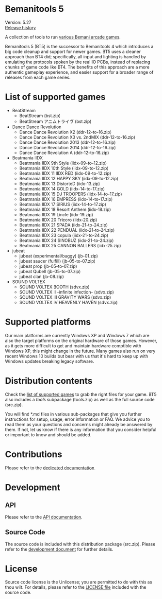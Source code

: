 # Bemanitools 5
Version: 5.27</br>
[Release history](CHANGELOG.md)

A collection of tools to run [various Bemani arcade games](#list-of-supported-games).

Bemanitools 5 (BT5) is the successor to Bemanitools 4 which introduces a big code cleanup and support for newer games.
BT5 uses a cleaner approach than BT4 did; specifically, all input and lighting is handled by emulating the protocols
spoken by the real IO PCBs, instead of replacing chunks of game code like BT4. The benefits of this approach are a more
authentic gameplay experience, and easier support for a broader range of releases from each game series.

# List of supported games
* BeatStream
    * BeatStream (bst.zip)
    * BeatStream アニムトライヴ (bst.zip)
* Dance Dance Revolution
    * Dance Dance Revolution X2 (ddr-12-to-16.zip)
    * Dance Dance Revolution X3 vs. 2ndMIX (ddr-12-to-16.zip)
    * Dance Dance Revolution 2013 (ddr-12-to-16.zip)
    * Dance Dance Revolution 2014 (ddr-12-to-16.zip)
    * Dance Dance Revolution A (ddr-12-to-16.zip)
* Beatmania IIDX
    * Beatmania IIDX 9th Style (iidx-09-to-12.zip)
    * Beatmania IIDX 10th Style (iidx-09-to-12.zip)
    * Beatmania IIDX 11 IIDX RED (iidx-09-to-12.zip)
    * Beatmania IIDX 12 HAPPY SKY (iidx-09-to-12.zip)
    * Beatmania IIDX 13 DistorteD (iidx-13.zip)
    * Beatmania IIDX 14 GOLD (iidx-14-to-17.zip)
    * Beatmania IIDX 15 DJ TROOPERS (iidx-14-to-17.zip)
    * Beatmania IIDX 16 EMPRESS (iidx-14-to-17.zip)
    * Beatmania IIDX 17 SIRIUS (iidx-14-to-17.zip)
    * Beatmania IIDX 18 Resort Anthem (iidx-18.zip)
    * Beatmania IIDX 19 Lincle (iidx-19.zip)
    * Beatmania IIDX 20 Tricoro (iidx-20.zip)
    * Beatmania IIDX 21 SPADA (iidx-21-to-24.zip)
    * Beatmania IIDX 22 PENDUAL (iidx-21-to-24.zip)
    * Beatmania IIDX 23 copula (iidx-21-to-24.zip)
    * Beatmania IIDX 24 SINOBUZ (iidx-21-to-24.zip)
    * Beatmania IIDX 25 CANNON BALLERS (iidx-25.zip)
* jubeat
    * jubeat (experimental/buggy) (jb-01.zip)
    * jubeat saucer (fulfill) (jb-05-to-07.zip)
    * jubeat prop (jb-05-to-07.zip)
    * jubeat Qubell (jb-05-to-07.zip)
    * jubeat clan (jb-08.zip)
* SOUND VOLTEX
    * SOUND VOLTEX BOOTH (sdvx.zip)
    * SOUND VOLTEX II -infinite infection- (sdvx.zip)
    * SOUND VOLTEX III GRAVITY WARS (sdvx.zip)
    * SOUND VOLTEX IV HEAVENLY HAVEN (sdvx.zip)

# Supported platforms
Our main platforms are currently Windows XP and Windows 7 which are also the target platforms on the original hardware
of those games. However, as it gets more difficult to get and maintain hardware comptible with Windows XP, this might
change in the future. Many games also run on very recent Windows 10 builds but bear with us that it's hard to keep up
with Windows updates breaking legacy software.

# Distribution contents
Check the [list of supported games](#list-of-supported-games) to grab the right files for your game. BT5 also includes
a *tools* subpackage (tools.zip) as well as the full source code (src.zip).

You will find *.md files in various sub-packages that give you further instructions for setup, usage, error information
or FAQ. We advice you to read them as your questions and concerns might already be answered by them. If not, let us
know if there is any information that you consider helpful or important to know and should be added.

# Contributions
Please refer to the [dedicated documentation](CONTRIBUTING.md).

# Development
## API
Please refer to the [API documentation](doc/api.md).

## Source Code
The source code is included with this distribution package (src.zip). Please refer to the
[development document](doc/development.md) for further details.

# License
Source code license is the Unlicense; you are permitted to do with this as thou wilt. For details, please refer to the
[LICENSE file](LICENSE) included with the source code.






